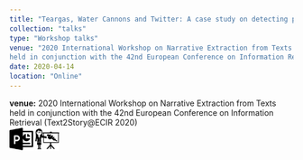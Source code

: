 ```yaml
---
title: "Teargas, Water Cannons and Twitter: A case study on detecting protest repression events in Turkey 2013"
collection: "talks"
type: "Workshop talks"
venue: "2020 International Workshop on Narrative Extraction from Texts
held in conjunction with the 42nd European Conference on Information Retrieval (Text2Story@ECIR 2020)"
date: 2020-04-14
location: "Online"
---
```

<b>venue:</b> 2020 International Workshop on Narrative Extraction from Texts
held in conjunction with the 42nd European Conference on Information Retrieval (Text2Story@ECIR 2020)<br>
<a href="/files/talks/2020/2020-04-text2story.pdf"><img src="/images/ppt_symbol.png" alt="Link to PPT" style="width:42px;height:42px;"></a>
<a href="https://www.youtube.com/watch?v=rMXBT47RxEY&t=8s"><img src="/images/lecture_symbol.png" alt="Link to Talk" style="width:42px;height:42px;"></a>
